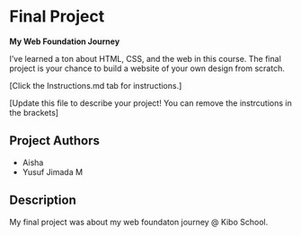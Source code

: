 # Final Project

  **My Web Foundation Journey**


I’ve learned a ton about HTML, CSS, and the web in this course. The final project is your chance to build a website of your own design from scratch.

[Click the Instructions.md tab for instructions.]

[Update this file to describe your project! You can remove the instrcutions in the brackets]

## Project Authors
- Aisha
- Yusuf Jimada M

## Description
My final project was about my web foundaton journey @ Kibo School.
